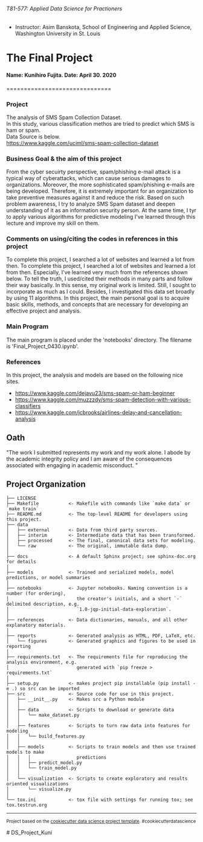 ###### T81-577: Applied Data Science for Practioners
 - Instructor: Asim Banskota, School of Engineering and Applied Science, Washington University in St. Louis
# The Final Project
#### Name: Kunihiro Fujita. Date: April 30. 2020
==============================
### Project
The analysis of SMS Spam Collection Dataset.<br>
In this study, various classification methos are tried to predict which SMS is ham or spam.<br>
Data Source is below.<br>
https://www.kaggle.com/uciml/sms-spam-collection-dataset<br>
### Business Goal & the aim of this project
From the cyber secuirty perspective, spam/phishing e-mail attack is a typical way of cyberattacks, which can cause serious damages to organizations. Moreover, the more sophisticated spam/phishing e-mails are being developed. Therefore, it is extremely important for an organization to take preventive measures against it and reduce the risk.
Based on such problem awareness, I try to analyze SMS Spam dataset and deepen understanding of it as an information security person.
At the same time, I tyr to apply various algorithms for predictive modeling I've learned through this lecture and improve my skill on them. 

### Comments on using/citing the codes in references in this project
To complete this project, I searched a lot of websites and learned a lot from then. To complete this project, I searched a lot of websites and learned a lot from then. Especially, I've learned very much from the references shown below. To tell the truth, I used/cited their methods in many parts and follow their way basically. In this sense, my original work is limited. Still, I sought to incorporate as much as I could. Besides, I investigated this data set broadly by using 11 algorithms.
In this project, the main personal goal is to acquire basic skills, methods, and concepts that are necessary for developing an effective project and analysis.

### Main Program
The main program is placed under the 'notebooks' directory. The filename is 'Final_Project_0430.ipynb'.

### References
In this project, the analysis and models are based on the following nice sites.<br>
- https://www.kaggle.com/dejavu23/sms-spam-or-ham-beginner
- https://www.kaggle.com/muzzzdy/sms-spam-detection-with-various-classifiers<br>
- https://www.kaggle.com/jcbrooks/airlines-delay-and-cancellation-analysis
## Oath<br>
"The work I submitted represents my work and my work alone.  I abode by the academic integrity policy and I am aware of the consequences associated with engaging in academic misconduct. "

Project Organization
------------

    ├── LICENSE
    ├── Makefile           <- Makefile with commands like `make data` or `make train`
    ├── README.md          <- The top-level README for developers using this project.
    ├── data
    │   ├── external       <- Data from third party sources.
    │   ├── interim        <- Intermediate data that has been transformed.
    │   ├── processed      <- The final, canonical data sets for modeling.
    │   └── raw            <- The original, immutable data dump.
    │
    ├── docs               <- A default Sphinx project; see sphinx-doc.org for details
    │
    ├── models             <- Trained and serialized models, model predictions, or model summaries
    │
    ├── notebooks          <- Jupyter notebooks. Naming convention is a number (for ordering),
    │                         the creator's initials, and a short `-` delimited description, e.g.
    │                         `1.0-jqp-initial-data-exploration`.
    │
    ├── references         <- Data dictionaries, manuals, and all other explanatory materials.
    │
    ├── reports            <- Generated analysis as HTML, PDF, LaTeX, etc.
    │   └── figures        <- Generated graphics and figures to be used in reporting
    │
    ├── requirements.txt   <- The requirements file for reproducing the analysis environment, e.g.
    │                         generated with `pip freeze > requirements.txt`
    │
    ├── setup.py           <- makes project pip installable (pip install -e .) so src can be imported
    ├── src                <- Source code for use in this project.
    │   ├── __init__.py    <- Makes src a Python module
    │   │
    │   ├── data           <- Scripts to download or generate data
    │   │   └── make_dataset.py
    │   │
    │   ├── features       <- Scripts to turn raw data into features for modeling
    │   │   └── build_features.py
    │   │
    │   ├── models         <- Scripts to train models and then use trained models to make
    │   │   │                 predictions
    │   │   ├── predict_model.py
    │   │   └── train_model.py
    │   │
    │   └── visualization  <- Scripts to create exploratory and results oriented visualizations
    │       └── visualize.py
    │
    └── tox.ini            <- tox file with settings for running tox; see tox.testrun.org


--------

<p><small>Project based on the <a target="_blank" href="https://drivendata.github.io/cookiecutter-data-science/">cookiecutter data science project template</a>. #cookiecutterdatascience</small></p>
# DS_Project_Kuni
